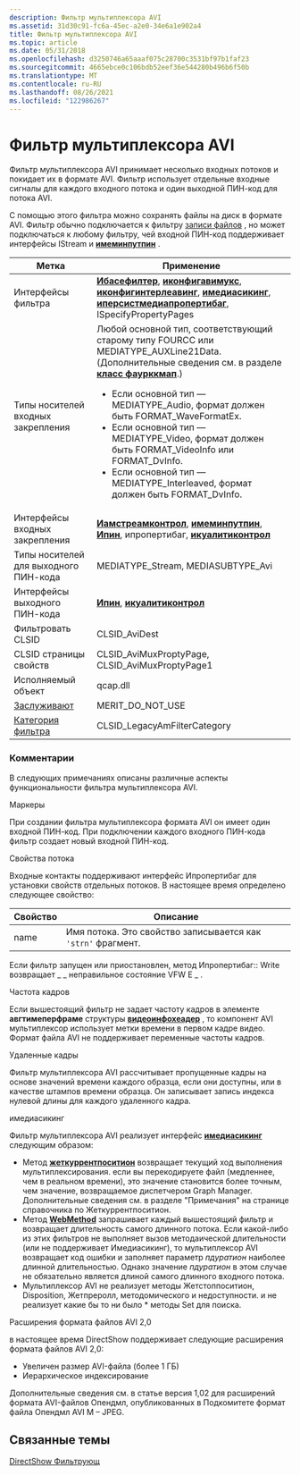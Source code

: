 ```yaml
---
description: Фильтр мультиплексора AVI
ms.assetid: 31d30c91-fc6a-45ec-a2e0-34e6a1e902a4
title: Фильтр мультиплексора AVI
ms.topic: article
ms.date: 05/31/2018
ms.openlocfilehash: d3250746a65aaaf075c28700c3531bf97b1faf23
ms.sourcegitcommit: 4665ebce0c106bdb52eef36e544280b496b6f50b
ms.translationtype: MT
ms.contentlocale: ru-RU
ms.lasthandoff: 08/26/2021
ms.locfileid: "122986267"
---
```

# <a name="avi-mux-filter"></a>Фильтр мультиплексора AVI

Фильтр мультиплексора AVI принимает несколько входных потоков и покидает их в формате AVI. Фильтр использует отдельные входные сигналы для каждого входного потока и один выходной ПИН-код для потока AVI.

С помощью этого фильтра можно сохранять файлы на диск в формате AVI. Фильтр обычно подключается к фильтру [записи файлов](file-writer-filter.md) , но может подключаться к любому фильтру, чей входной ПИН-код поддерживает интерфейсы IStream и [**имеминпутпин**](/windows/desktop/api/Strmif/nn-strmif-imeminputpin) .




| Метка | Применение |
|--------|-------|
| Интерфейсы фильтра | <a href="/windows/desktop/api/Strmif/nn-strmif-ibasefilter"><strong>Ибасефилтер</strong></a>, <a href="/windows/desktop/api/Strmif/nn-strmif-iconfigavimux"><strong>иконфигавимукс</strong></a>, <a href="/windows/desktop/api/Strmif/nn-strmif-iconfiginterleaving"><strong>иконфигинтерлеавинг</strong></a>, <a href="/windows/desktop/api/Strmif/nn-strmif-imediaseeking"><strong>имедиасикинг</strong></a>, <a href="/windows/desktop/api/Strmif/nn-strmif-ipersistmediapropertybag"><strong>иперсистмедиапропертибаг</strong></a>, ISpecifyPropertyPages | 
| Типы носителей входных закрепления | Любой основной тип, соответствующий старому типу FOURCC или MEDIATYPE_AUXLine21Data. (Дополнительные сведения см. в разделе <a href="fourccmap.md"><strong>класс фаурккмап</strong></a>.)<ul><li>Если основной тип — MEDIATYPE_Audio, формат должен быть FORMAT_WaveFormatEx.</li><li>Если основной тип — MEDIATYPE_Video, формат должен быть FORMAT_VideoInfo или FORMAT_DvInfo.</li><li>Если основной тип — MEDIATYPE_Interleaved, формат должен быть FORMAT_DvInfo.</li></ul> | 
| Интерфейсы входных закрепления | <a href="/windows/desktop/api/Strmif/nn-strmif-iamstreamcontrol"><strong>Иамстреамконтрол</strong></a>, <a href="/windows/desktop/api/Strmif/nn-strmif-imeminputpin"><strong>имеминпутпин</strong></a>, <a href="/windows/desktop/api/Strmif/nn-strmif-ipin"><strong>Ипин</strong></a>, ипропертибаг, <a href="/windows/desktop/api/Strmif/nn-strmif-iqualitycontrol"><strong>икуалитиконтрол</strong></a> | 
| Типы носителей для выходного ПИН-кода | MEDIATYPE_Stream, MEDIASUBTYPE_Avi | 
| Интерфейсы выходного ПИН-кода | <a href="/windows/desktop/api/Strmif/nn-strmif-ipin"><strong>Ипин</strong></a>, <a href="/windows/desktop/api/Strmif/nn-strmif-iqualitycontrol"> <strong>икуалитиконтрол</strong></a> | 
| Фильтровать CLSID | CLSID_AviDest | 
| CLSID страницы свойств | CLSID_AviMuxProptyPage, CLSID_AviMuxProptyPage1 | 
| Исполняемый объект | qcap.dll | 
| <a href="merit.md">Заслуживают</a> | MERIT_DO_NOT_USE | 
| <a href="filter-categories.md">Категория фильтра</a> | CLSID_LegacyAmFilterCategory | 




 

### <a name="remarks"></a>Комментарии

В следующих примечаниях описаны различные аспекты функциональности фильтра мультиплексора AVI.

Маркеры

При создании фильтра мультиплексора формата AVI он имеет один входной ПИН-код. При подключении каждого входного ПИН-кода фильтр создает новый входной ПИН-код.

Свойства потока

Входные контакты поддерживают интерфейс Ипропертибаг для установки свойств отдельных потоков. В настоящее время определено следующее свойство:



| Свойство | Описание                                                           |
|----------|-----------------------------------------------------------------------|
| name     | Имя потока. Это свойство записывается как `'strn'` фрагмент. |



 

Если фильтр запущен или приостановлен, метод Ипропертибаг:: Write возвращает \_ \_ неправильное состояние VFW E \_ .

Частота кадров

Если вышестоящий фильтр не задает частоту кадров в элементе **авгтимеперфраме** структуры [**видеоинфохеадер**](/previous-versions/windows/desktop/api/amvideo/ns-amvideo-videoinfoheader) , то компонент AVI мультиплексор использует метки времени в первом кадре видео. Формат файла AVI не поддерживает переменные частоты кадров.

Удаленные кадры

Фильтр мультиплексора AVI рассчитывает пропущенные кадры на основе значений времени каждого образца, если они доступны, или в качестве штампов времени образца. Он записывает запись индекса нулевой длины для каждого удаленного кадра.

имедиасикинг

Фильтр мультиплексора AVI реализует интерфейс [**имедиасикинг**](/windows/desktop/api/Strmif/nn-strmif-imediaseeking) следующим образом:

-   Метод [**жеткуррентпоситион**](/windows/desktop/api/Strmif/nf-strmif-imediaseeking-getcurrentposition) возвращает текущий ход выполнения мультиплексирования. если вы перекодируете файл (медленнее, чем в реальном времени), это значение становится более точным, чем значение, возвращаемое диспетчером Graph Manager. Дополнительные сведения см. в разделе "Примечания" на странице справочника по Жеткуррентпоситион.
-   Метод [**WebMethod**](/windows/desktop/api/Strmif/nf-strmif-imediaseeking-getduration) запрашивает каждый вышестоящий фильтр и возвращает длительность самого длинного потока. Если какой-либо из этих фильтров не выполняет вызов методаической длительности (или не поддерживает Имедиасикинг), то мультиплексор AVI возвращает код ошибки и заполняет параметр *пдуратион* наиболее длинной длительностью. Однако значение *пдуратион* в этом случае не обязательно является длиной самого длинного входного потока.
-   Мультиплексор AVI не реализует методы Жетстоппоситион, Disposition, Жетпреролл, методомического и недоступности. и не реализует какие бы то ни было \* методы Set для поиска.

Расширения формата файлов AVI 2,0

в настоящее время DirectShow поддерживает следующие расширения формата файлов AVI 2,0:

-   Увеличен размер AVI-файла (более 1 ГБ)
-   Иерархическое индексирование

Дополнительные сведения см. в статье версия 1,02 для расширений формата AVI-файлов Опендмл, опубликованных в Подкомитете формат файла Опендмл AVI M – JPEG.

## <a name="related-topics"></a>Связанные темы

<dl> <dt>

[DirectShow Фильтрующ](directshow-filters.md)
</dt> </dl>

 

 



